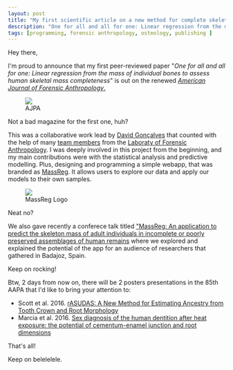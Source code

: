 ```yaml
---
layout: post
title: "My first scientific article on a new method for complete skeletal mass estimation is out"
description: "One for all and all for one: Linear regression from the mass of individual bones to assess human skeletal mass completeness"
tags: [programming, forensic anthropology, osteology, publishing ]
---
```


Hey there,

I'm proud to announce that my first peer-reviewed paper "*One for all and all for one: Linear regression from the mass of individual bones to assess human skeletal mass completeness*" is out on the renewed <a href = "http://onlinelibrary.wiley.com/doi/10.1002/ajpa.22979/abstract" target = "_blank">*American Journal of Forensic Anthropology*.</a>

<figure>
	<a href = "http://onlinelibrary.wiley.com/doi/10.1002/ajpa.22979/abstract" target = "_blank"><img src="http://jcoelho.com/images/ajpabanner.gif"/></a>
	<figcaption>AJPA</figcaption>
</figure>

Not a bad magazine for the first one, huh?

This was a collaborative work lead by <a href = "http://lfa.uc.pt/member/david_goncalves/" target = "_blank">David Gonçalves</a> that counted with the help of many <a href = "http://lfa.uc.pt/team/">team members</a> from the <a href = "http://lfa.uc.pt/" target = "_blank">Laboraty of Forensic Anthropology</a>. I was deeply involved in this project from the beginning, and my main contributions were with the statistical analysis and predictive modelling. Plus, designing and programming a simple webapp, that was branded as <a href = "http://apps.osteomics.com/MassReg" target = "_blank">MassReg</a>. It allows users to explore our data and apply our models to their own samples.


<figure>
	<a href = "http://apps.osteomics.com/MassReg" target = "_blank"><img src="http://jcoelho.com/images/MassReg-Logo.png"/></a>
	<figcaption>MassReg Logo</figcaption>
</figure>

Neat no? 

We also gave recently a conferece talk titled <a href = "http://www.jornadasmediterraneasbadajoz.com/premios-comunicaciones-y-poster/comunicaciones-aceptadas" target = "_blank">"MassReg: An application to predict the skeleton mass of adult individuals in incomplete or poorly preserved assemblages of human remains</a> where we explored and explained the potential of the app for an audience of researchers that gathered in Badajoz, Spain.

Keep on rocking!

Btw, 2 days from now on, there will be 2 posters presentations in the 85th AAPA that I'd like to bring your attention to:

+ Scott et al. 2016. <a href = "http://meeting.physanth.org/program/2016/session11/scott-2016-rasudas-a-new-method-for-estimating-ancestry-from-tooth-crown-and-root-morphology.html" target = "_blank">rASUDAS: A New Method for Estimating Ancestry from Tooth Crown and Root Morphology</a>
+ Marcia et al. 2016. <a href = "http://meeting.physanth.org/program/2016/session11/santos-2016-sex-diagnosis-of-the-human-dentition-after-heat-exposure-the-potential-of-cementum-enamel-junction-and-root-dimensions.html" target = "_blank">Sex diagnosis of the human dentition after heat exposure: the potential of cementum-enamel junction and root dimensions</a>

That's all!

Keep on belelelele.

  




